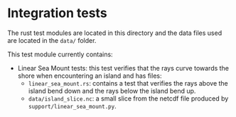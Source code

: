 # Integration tests

The rust test modules are located in this directory and the data files used are
located in the `data/` folder.

This test module currently contains:
 - Linear Sea Mount tests: this test verifies that the rays curve towards the shore when encountering an island and has files:
    - `linear_sea_mount.rs`: contains a test that verifies the rays above the island bend down and the rays below the island bend up.
    - `data/island_slice.nc`: a small slice from the netcdf file produced by `support/linear_sea_mount.py`.

